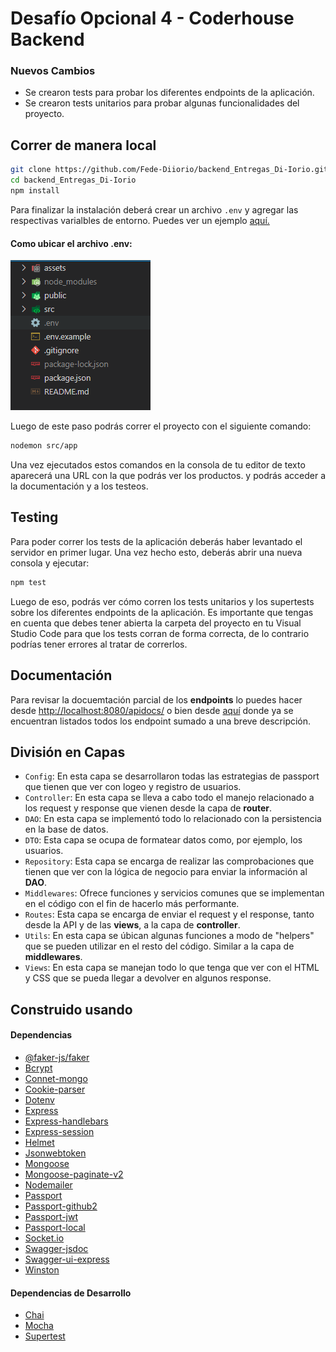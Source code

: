 # Desafío Opcional 4 - Coderhouse Backend

### Nuevos Cambios

- Se crearon tests para probar los diferentes endpoints de la aplicación.
- Se crearon tests unitarios para probar algunas funcionalidades del proyecto.

## Correr de manera local
```bash
git clone https://github.com/Fede-Diiorio/backend_Entregas_Di-Iorio.git
cd backend_Entregas_Di-Iorio
npm install
```

Para finalizar la instalación deberá crear un archivo `.env` y agregar las respectivas varialbles de entorno. Puedes ver un ejemplo [aquí.](https://github.com/Fede-Diiorio/backend_Entregas_Di-Iorio/blob/main/examples/.env.example) 

#### Como ubicar el archivo **.env**:

![Imagen de env](https://github.com/Fede-Diiorio/backend_Entregas_Di-Iorio/blob/main/examples/envExample.png?raw=true)

Luego de este paso podrás correr el proyecto con el siguiente comando:

````bash
nodemon src/app
````

Una vez ejecutados estos comandos en la consola de tu editor de texto aparecerá una URL con la que podrás ver los productos. y podrás acceder a la documentación y a los testeos.

## Testing

Para poder correr los tests de la aplicación deberás haber levantado el servidor en primer lugar. Una vez hecho esto, deberás abrir una nueva consola y ejecutar:

````bash
npm test
````

Luego de eso, podrás ver cómo corren los tests unitarios y los supertests sobre los diferentes endpoints de la aplicación. Es importante que tengas en cuenta que debes tener abierta la carpeta del proyecto en tu Visual Studio Code para que los tests corran de forma correcta, de lo contrario podrías tener errores al tratar de correrlos.

## Documentación

Para revisar la docuemtación parcial de los **endpoints** lo puedes hacer desde [http://localhost:8080/apidocs/](http://localhost:8080/apidocs/) o bien desde [aquí](https://github.com/Fede-Diiorio/backend_Entregas_Di-Iorio/tree/main/examples) donde ya se encuentran listados todos los endpoint sumado a una breve descripción.

## División en Capas
- `Config`: En esta capa se desarrollaron todas las estrategias de passport que tienen que ver con logeo y registro de usuarios.
- `Controller`: En esta capa se lleva a cabo todo el manejo relacionado a los request y response que vienen desde la capa de **router**.
- `DAO`: En esta capa se implementó todo lo relacionado con la persistencia en la base de datos.
- `DTO`: Esta capa se ocupa de formatear datos como, por ejemplo, los usuarios.
- `Repository`: Esta capa se encarga de realizar las comprobaciones que tienen que ver con la lógica de negocio para enviar la información al **DAO**.
- `Middlewares`: Ofrece funciones y servicios comunes que se implementan en el código con el fin de hacerlo más performante.
- `Routes`: Esta capa se encarga de enviar el request y el response, tanto desde la API y de las **views**, a la capa de **controller**.
- `Utils`: En esta capa se úbican algunas funciones a modo de "helpers" que se pueden utilizar en el resto del código. Similar a la capa de **middlewares**.
- `Views`: En esta capa se manejan todo lo que tenga que ver con el HTML y CSS que se pueda llegar a devolver en algunos response.

## Construido usando

#### Dependencias

- [@faker-js/faker](https://fakerjs.dev/guide/)
- [Bcrypt](https://www.npmjs.com/package/bcrypt)
- [Connet-mongo](https://www.npmjs.com/package/connect-mongo)
- [Cookie-parser](https://www.npmjs.com/package/cookie-parser)
- [Dotenv](https://www.npmjs.com/package/dotenv)
- [Express](https://www.npmjs.com/package/express)
- [Express-handlebars](https://handlebarsjs.com/guide/#what-is-handlebars)
- [Express-session](https://www.npmjs.com/package/express-session)
- [Helmet](https://www.npmjs.com/package/helmet)
- [Jsonwebtoken](https://jwt.io/)
- [Mongoose](https://mongoosejs.com/docs/guide.html)
- [Mongoose-paginate-v2](https://www.npmjs.com/package/mongoose-paginate-v2)
- [Nodemailer](https://nodemailer.com/about/)
- [Passport](https://www.passportjs.org/docs/)
- [Passport-github2](https://www.passportjs.org/packages/passport-github2/)
- [Passport-jwt](https://www.passportjs.org/packages/passport-jwt/)
- [Passport-local](https://www.passportjs.org/packages/passport-local/)
- [Socket.io](https://socket.io/docs/v4/)
- [Swagger-jsdoc](https://www.npmjs.com/package/swagger-jsdoc)
- [Swagger-ui-express](https://swagger.io/docs/open-source-tools/swagger-ui/usage/installation/)
- [Winston](https://www.npmjs.com/package/winston)

#### Dependencias de Desarrollo
- [Chai](https://www.chaijs.com/)
- [Mocha](https://mochajs.org/)
- [Supertest](https://www.npmjs.com/package/supertest)